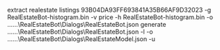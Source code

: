 ﻿extract realestate listings 93B04DA93FF693841A35B66AF9D32023 -g RealEstateBot-histogram.bin -v price -h RealEstateBot-histogram.bin -o ..\..\..\RealEstateBot\Dialogs\RealEstateBot.json 
generate ..\..\..\RealEstateBot\Dialogs\RealEstateBot.json -l <your LUIS Key> -o ..\..\..\RealEstateBot\Dialogs\RealEstateModel.json  -u